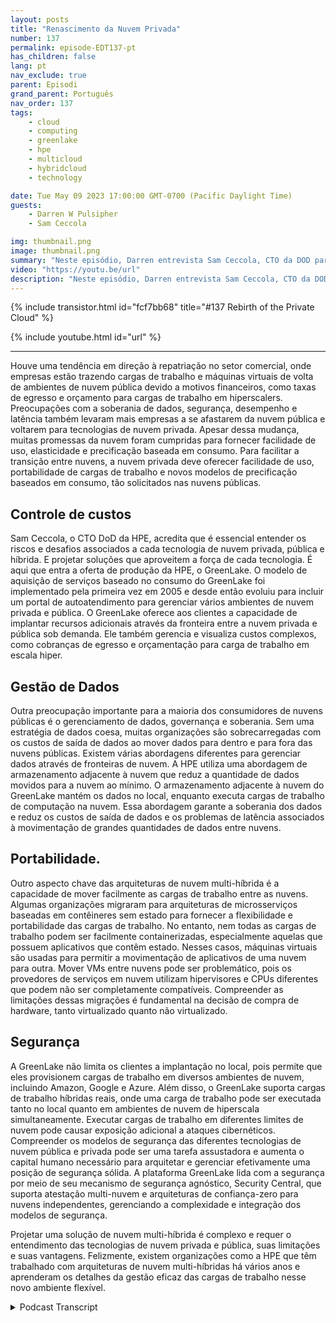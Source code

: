 ```yaml
---
layout: posts
title: "Renascimento da Nuvem Privada"
number: 137
permalink: episode-EDT137-pt
has_children: false
lang: pt
nav_exclude: true
parent: Episodi
grand_parent: Português
nav_order: 137
tags:
    - cloud
    - computing
    - greenlake
    - hpe
    - multicloud
    - hybridcloud
    - technology

date: Tue May 09 2023 17:00:00 GMT-0700 (Pacific Daylight Time)
guests:
    - Darren W Pulsipher
    - Sam Ceccola

img: thumbnail.png
image: thumbnail.png
summary: "Neste episódio, Darren entrevista Sam Ceccola, CTO da DOD para HPE, sobre os novos modelos de negócios e tecnologia que estão mudando a forma como as organizações consomem a nuvem híbrida."
video: "https://youtu.be/url"
description: "Neste episódio, Darren entrevista Sam Ceccola, CTO da DOD para HPE, sobre os novos modelos de negócios e tecnologia que estão mudando a forma como as organizações consomem a nuvem híbrida."
---
```


<div>
{% include transistor.html id="fcf7bb68" title="#137 Rebirth of the Private Cloud" %}

{% include youtube.html id="url" %}
</div>

---

Houve uma tendência em direção à repatriação no setor comercial, onde empresas estão trazendo cargas de trabalho e máquinas virtuais de volta de ambientes de nuvem pública devido a motivos financeiros, como taxas de egresso e orçamento para cargas de trabalho em hiperscalers. Preocupações com a soberania de dados, segurança, desempenho e latência também levaram mais empresas a se afastarem da nuvem pública e voltarem para tecnologias de nuvem privada. Apesar dessa mudança, muitas promessas da nuvem foram cumpridas para fornecer facilidade de uso, elasticidade e precificação baseada em consumo. Para facilitar a transição entre nuvens, a nuvem privada deve oferecer facilidade de uso, portabilidade de cargas de trabalho e novos modelos de precificação baseados em consumo, tão solicitados nas nuvens públicas.

## Controle de custos

Sam Ceccola, o CTO DoD da HPE, acredita que é essencial entender os riscos e desafios associados a cada tecnologia de nuvem privada, pública e híbrida. E projetar soluções que aproveitem a força de cada tecnologia. É aqui que entra a oferta de produção da HPE, o GreenLake. O modelo de aquisição de serviços baseado no consumo do GreenLake foi implementado pela primeira vez em 2005 e desde então evoluiu para incluir um portal de autoatendimento para gerenciar vários ambientes de nuvem privada e pública. O GreenLake oferece aos clientes a capacidade de implantar recursos adicionais através da fronteira entre a nuvem privada e pública sob demanda. Ele também gerencia e visualiza custos complexos, como cobranças de egresso e orçamentação para carga de trabalho em escala hiper.

## Gestão de Dados

Outra preocupação importante para a maioria dos consumidores de nuvens públicas é o gerenciamento de dados, governança e soberania. Sem uma estratégia de dados coesa, muitas organizações são sobrecarregadas com os custos de saída de dados ao mover dados para dentro e para fora das nuvens públicas. Existem várias abordagens diferentes para gerenciar dados através de fronteiras de nuvem. A HPE utiliza uma abordagem de armazenamento adjacente à nuvem que reduz a quantidade de dados movidos para a nuvem ao mínimo. O armazenamento adjacente à nuvem do GreenLake mantém os dados no local, enquanto executa cargas de trabalho de computação na nuvem. Essa abordagem garante a soberania dos dados e reduz os custos de saída de dados e os problemas de latência associados à movimentação de grandes quantidades de dados entre nuvens.

## Portabilidade.

Outro aspecto chave das arquiteturas de nuvem multi-híbrida é a capacidade de mover facilmente as cargas de trabalho entre as nuvens. Algumas organizações migraram para arquiteturas de microsserviços baseadas em contêineres sem estado para fornecer a flexibilidade e portabilidade das cargas de trabalho. No entanto, nem todas as cargas de trabalho podem ser facilmente containerizadas, especialmente aquelas que possuem aplicativos que contêm estado. Nesses casos, máquinas virtuais são usadas para permitir a movimentação de aplicativos de uma nuvem para outra. Mover VMs entre nuvens pode ser problemático, pois os provedores de serviços em nuvem utilizam hipervisores e CPUs diferentes que podem não ser completamente compatíveis. Compreender as limitações dessas migrações é fundamental na decisão de compra de hardware, tanto virtualizado quanto não virtualizado.

## Segurança

A GreenLake não limita os clientes a implantação no local, pois permite que eles provisionem cargas de trabalho em diversos ambientes de nuvem, incluindo Amazon, Google e Azure. Além disso, o GreenLake suporta cargas de trabalho híbridas reais, onde uma carga de trabalho pode ser executada tanto no local quanto em ambientes de nuvem de hiperscala simultaneamente. Executar cargas de trabalho em diferentes limites de nuvem pode causar exposição adicional a ataques cibernéticos. Compreender os modelos de segurança das diferentes tecnologias de nuvem pública e privada pode ser uma tarefa assustadora e aumenta o capital humano necessário para arquitetar e gerenciar efetivamente uma posição de segurança sólida. A plataforma GreenLake lida com a segurança por meio de seu mecanismo de segurança agnóstico, Security Central, que suporta atestação multi-nuvem e arquiteturas de confiança-zero para nuvens independentes, gerenciando a complexidade e integração dos modelos de segurança.

Projetar uma solução de nuvem multi-híbrida é complexo e requer o entendimento das tecnologias de nuvem privada e pública, suas limitações e suas vantagens. Felizmente, existem organizações como a HPE que têm trabalhado com arquiteturas de nuvem multi-híbridas há vários anos e aprenderam os detalhes da gestão eficaz das cargas de trabalho nesse novo ambiente flexível.



<details>
<summary> Podcast Transcript </summary>

<p></p>

</details>
